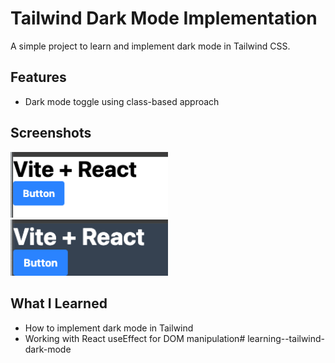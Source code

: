 # Tailwind Dark Mode Implementation

A simple project to learn and implement dark mode in Tailwind CSS.

## Features
- Dark mode toggle using class-based approach

## Screenshots
<img src="./screenshots/light-mode.png" width="50%">
<img src="./screenshots/dark-mode.png" width="50%">

## What I Learned
- How to implement dark mode in Tailwind
- Working with React useEffect for DOM manipulation# learning--tailwind-dark-mode

